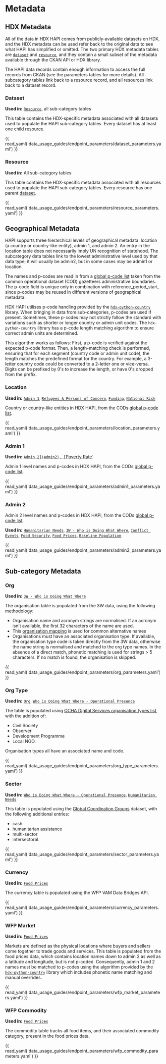 # Metadata

## HDX Metadata

All of the data in HDX HAPI comes from publicly-available datasets on HDX, and
the HDX metadata can be used refer back to the original data to see what HAPI
has simplified or omitted.
The two primary HDX metadata tables are
[`dataset`](dataset) and [`resource`](resource), and they
contain a small subset of the metadata available through the CKAN API or
HDX library.

The HAPI data records contain enough information to access the full records
from CKAN (see the parameters tables for more details).
All subcategory tables link back to a resource record, and all resources link
back to a dataset record.

### Dataset <a id="dataset"></a>

**Used in:** [`Resource`](resource), all sub-category tables

This table contains the HDX-specific metadata associated with all datasets
used to populate the HAPI sub-category tables. Every dataset has at least
one child [resource](resource).

{{ read_yaml('data_usage_guides/endpoint_parameters/dataset_parameters.yaml') }}

### Resource <a id="resource"></a>

**Used in:** All sub-category tables

This table contains the HDX-specific metadata associated with all resources
used to populate the HAPI sub-category tables. Every resource has one
parent [dataset](dataset).

{{ read_yaml('data_usage_guides/endpoint_parameters/resource_parameters.yaml') }}

## Geographical Metadata

HAPI supports three hierarchical levels of geographical metadata:
location (a country or country-like entity), admin 1, and admin 2.  An entry in
the location table does not necessarily imply UN recognition of statehood.
The subcategory data tables link to the lowest administrative level used by
that data type; it will usually be admin2, but in some cases may be admin1 or
location.

The names and p-codes are read in from a [global p-code list](https://data.humdata.org/dataset/global-pcodes)
taken from the common operational dataset (COD) gazetteers administrative
boundaries.
The p-code field is unique only in combination with reference_period_start,
since p-codes may be reused in different versions of geographical metadata.

HDX HAPI utilises p-code handling provided by the
[`hdx-python-country`](https://hdx-python-country.readthedocs.io/en/latest/)
library. When bringing in data from sub-categories, p-codes are used if
present. Sometimes, these p-codes may not strictly follow the standard with
variations such as shorter or longer country or admin unit codes.
The `hdx-python-country` library has a p-code length matching algorithm to
ensure correct admin units are determined.

This algorithm works as follows: First, a p-code is verified against the
expected p-code format. Then, a length-matching check is performed,
ensuring that for each segment (country code or admin unit code),
the length matches the predefined format for the country. For example,
a 3-letter country code could be converted to a 2-letter one or vice-versa.
Digits can be prefixed by 0's to increase the length, or have 0's dropped
from the prefix.

### Location <a id="location"></a>

**Used in:** [`Admin 1`](admin1),
[`Refugees & Persons of Concern`](affected_people.md#refugees),
[`Funding`](coordination_and_context.md#funding),
[`National Risk`](coordination_and_context.md#national-risk)

Country or country-like entities in HDX HAPI, from the CODs
[global p-code list](https://data.humdata.org/dataset/global-pcodes).

{{ read_yaml('data_usage_guides/endpoint_parameters/location_parameters.yaml') }}

### Admin 1  <a id="admin1"></a>

**Used in:** [`Admin 2](admin2),
[`Poverty Rate`](population_and_socio-economy.md#poverty-rate)

Admin 1 level names and p-codes in HDX HAPI, from the CODs
[global p-code list](https://data.humdata.org/dataset/global-pcodes).

{{ read_yaml('data_usage_guides/endpoint_parameters/admin1_parameters.yaml') }}

### Admin 2 <a id="admin2"></a>

Admin 2 level names and p-codes in HDX HAPI, from the CODs
[global p-code list](https://data.humdata.org/dataset/global-pcodes).

**Used in:**
[`Humanitarian Needs`](affected_people.md#humanitarian-needs),
[`3W - Who is Doing What Where`](coordination_and_context.md#operational-presence),
[`Conflict Events`](coordination_and_context.md#conflict-event),
[`Food Security`](food_security_and_nutrition.md#food-security),
[`Food Prices`](food_security_and_nutrition.md#food-price),
[`Baseline Population`](population_and_socio-economy.md#population)

{{ read_yaml('data_usage_guides/endpoint_parameters/admin2_parameters.yaml') }}

## Sub-category Metadata

### Org <a id="org"></a>

**Used in:**
[`3W - Who is Doing What Where`](coordination_and_context.md#operational-presence)

The organisation table is populated from the 3W data, using the following
methodology:

* Organisation name and acronym strings are normalised. If an acronym isn’t
  available, the first 32 characters of the name are used.
* This [organisation mapping](https://docs.google.com/spreadsheets/d/e/2PACX-1vSfBWvSu3fKA743VvHtgf-pIGkYH7zhy-NP7DZgEV9_a6YU7vtCeWhbLM56aUL1iIfrfv5UBvvjVt7B/pub?gid=1040329566&single=true&output=csv)
  is used for common alternative names
* Organisations must have an associated organisation type. If available, the
  organisation type code is taken directly from the 3W data, otherwise the name
  string is normalised and matched to the org type names. In the absence of a
  direct match, phonetic matching is used for strings > 5 characters. If no
  match is found, the organisation is skipped.

{{ read_yaml('data_usage_guides/endpoint_parameters/org_parameters.yaml') }}

### Org Type <a id="org-type"></a>

**Used in:**
[`Org`](org),
[`Who is Doing What Where - Operational Presence`](coordination_and_context.md#operational-presence)

The table is populated using
[OCHA Digital Services organisation types list](https://data.humdata.org/dataset/organization-types-beta),
with the addition of:

* Civil Society
* Observer
* Development Programme
* Local NGO.

Organisation types all have an associated name and code.

{{ read_yaml('data_usage_guides/endpoint_parameters/org_type_parameters.yaml') }}

### Sector <a id=sector></a>

**Used in:**
[`Who is Doing What Where - Operational Presence`](coordination_and_context.md#operational-presence),
[`Humanitarian Needs`](affected_people.md#humanitarian-needs)

This table is populated using the
[Global Coordination Groups](https://data.humdata.org/dataset/global-coordination-groups-beta?)
dataset, with the following additional entries:

* cash
* humanitarian assistance
* multi-sector
* intersectoral.

{{ read_yaml('data_usage_guides/endpoint_parameters/sector_parameters.yaml') }}

### Currency <a id="currency"></a>

**Used in:**
[`Food Prices`](food_security_and_nutrition.md#food-price)

The currency table is populated using the WFP VAM Data Bridges API.

{{ read_yaml('data_usage_guides/endpoint_parameters/currency_parameters.yaml') }}

### WFP Market <a id="wfp-market"></a>

**Used in:**
[`Food Prices`](food_security_and_nutrition.md#food-price)

Markets are defined as the physical locations where buyers and sellers
come together to trade goods and services.
This table is populated from the food prices data, which contains location
names down to admin 2 as well as
a latitude and longitude, but is not p-coded. Consequently, admin 1 and 2
names must be matched to p-codes using the algorithm provided by the
[`hdx-python-country`](https://hdx-python-country.readthedocs.io/en/latest/)
library which includes phonetic name matching and
manual overrides.

{{ read_yaml('data_usage_guides/endpoint_parameters/wfp_market_parameters.yaml') }}

### WFP Commodity <a id="wfp-commodity"></a>

**Used in:**
[`Food Prices`](food_security_and_nutrition.md#food-price)

The commodity table tracks all food items, and their associated
commodity category, present in the food prices data.

{{ read_yaml('data_usage_guides/endpoint_parameters/wfp_commodity_parameters.yaml') }}
